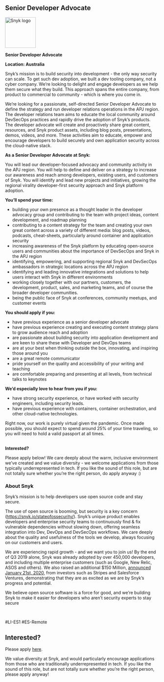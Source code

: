 Senior Developer Advocate 
---

<img src="https://res.cloudinary.com/snyk/image/upload/v1537345894/press-kit/brand/logo-black.png" width="100" alt="Snyk logo" />

<p><strong>Senior Developer Advocate&nbsp;</strong></p>
<p><strong>Location: Australia</strong></p>
<p><span style="font-weight: 400;">Snyk’s mission is to build security into development - the only way security can scale. To get such dev adoption, we built a dev tooling company, not a cyber company. We’re looking to delight and engage developers as we help them secure what they build. This approach spans the entire company, from product to commercial to community - which is where you come in.</span></p>
<p><span style="font-weight: 400;">We’re looking for a passionate</span><span style="font-weight: 400;">, self-directed Senior Developer Advocate to define the strategy and run developer relations operations in the APJ region. The developer relations team aims to educate the local community around DevSecOps practices and rapidly drive the adoption of Snyk’s products. The developer advocate will create and proactively share great content, resources, and Snyk product assets, including blog posts, presentations, demos, videos, and more. These activities aim to educate, empower and encourage developers to build securely and own application security across the cloud-native stack</span><span style="font-weight: 400;">.</span></p>
<p><strong>As a Senior Developer Advocate at Snyk:</strong></p>
<p><span style="font-weight: 400;">You will lead our developer-focused advocacy and community activity in the APJ region. You will help to define and deliver on a strategy to increase our awareness and reach among developers, existing users, and customers of Snyk. You will identify and lead new projects and initiatives, growing the regional virality developer-first security approach and Snyk platform adoption.&nbsp;</span></p>
<p><strong>You’ll spend your time:</strong></p>
<ul>
<li style="font-weight: 400;"><span style="font-weight: 400;">building your own presence as a thought leader in the developer advocacy group and contributing to the team with project ideas, content development, and roadmap planning</span></li>
<li style="font-weight: 400;"><span style="font-weight: 400;">contributing to a content strategy for the team and creating your own great content across a variety of different media: blog posts, videos, podcasts, cheat-sheets, particularly around container and application security</span></li>
<li style="font-weight: 400;"><span style="font-weight: 400;">increasing awareness of the Snyk platform by educating open-source users and communities about the importance of DevSecOps and Snyk in the APJ region</span></li>
<li style="font-weight: 400;"><span style="font-weight: 400;">identifying, empowering, and supporting regional Snyk and DevSecOps ambassadors in strategic locations across the APJ region&nbsp;</span></li>
<li style="font-weight: 400;"><span style="font-weight: 400;">identifying and leading innovative integrations and solutions to help users interact with Snyk in different environments</span></li>
<li style="font-weight: 400;"><span style="font-weight: 400;">working closely together with our partners, customers, the development, product, sales, and marketing teams, and of course the broader developer communities.</span></li>
<li style="font-weight: 400;"><span style="font-weight: 400;">being the public face of Snyk at conferences, community meetups, and customer events</span></li>
</ul>
<p><strong>You should apply if you:</strong></p>
<ul>
<li style="font-weight: 400;"><span style="font-weight: 400;">have previous experience as a senior developer advocate</span></li>
<li style="font-weight: 400;"><span style="font-weight: 400;">have previous experience creating and executing content strategy plans to grow audience reach and adoption</span></li>
<li style="font-weight: 400;"><span style="font-weight: 400;">are passionate about building security into application development and are keen to share these with Developer and DevOps teams</span></li>
<li style="font-weight: 400;"><span style="font-weight: 400;">are at your best when thinking outside the box, innovating, and inspiring those around you</span></li>
<li style="font-weight: 400;"><span style="font-weight: 400;">are a great remote communicator</span></li>
<li style="font-weight: 400;"><span style="font-weight: 400;">pride yourself on the quality and accessibility of your writing and teaching</span></li>
<li style="font-weight: 400;"><span style="font-weight: 400;">are comfortable preparing and presenting at all levels, from technical talks to keynotes</span></li>
</ul>
<p><strong>We’d especially love to hear from you if you:</strong></p>
<ul>
<li style="font-weight: 400;"><span style="font-weight: 400;">have strong security experience, or have worked with security engineers, including security leads.</span></li>
<li style="font-weight: 400;"><span style="font-weight: 400;">have previous experience with containers, container orchestration, and other cloud-native technologies.&nbsp;</span></li>
</ul>
<p><span style="font-weight: 400;">Right now, our work is purely virtual given the pandemic. Once made possible, you should expect to spend around 25% of your time traveling, so you will need to hold a valid passport at all times.</span></p>
<p><strong><br>Interested?</strong></p>
<p><span style="font-weight: 400;">Please apply below! We care deeply about the warm, inclusive environment we’ve created and we value diversity - we welcome applications from those typically underrepresented in tech. If you like the sound of this role, but are not totally sure whether you’re the right person, do apply anyway :)</span></p>
<h3><strong>About Snyk</strong></h3>
<p><span style="font-weight: 400;">Snyk’s mission is to help developers use open source code and stay secure.&nbsp;</span></p>
<p><span style="font-weight: 400;">The use of open source is booming, but security is a key concern (</span><a href="https://snyk.io/stateofossecurity/"><span style="font-weight: 400;">https://snyk.io/stateofossecurity/</span></a><span style="font-weight: 400;">). Snyk’s unique product enables developers and enterprise security teams to continuously find &amp; fix vulnerable dependencies without slowing down, offering seamless integration into Dev, DevOps and DevSecOps workflows. </span><span style="font-weight: 400;">We care deeply about the quality and usefulness of the tools we develop, always focusing on our customers and users.&nbsp;</span></p>
<p><span style="font-weight: 400;">We are experiencing rapid growth - and we want you to join us! By the end of Q3 2019 alone, Snyk was already adopted by over 450,000 developers, and including multiple enterprise customers (such as Google, New Relic, ASOS and others). </span><span style="font-weight: 400;">We also raised an additional $150 Million, </span><a href="https://en.globes.co.il/en/article-open-source-security-platform-snyk-raises-70m-1001300189"><span style="font-weight: 400;">a</span></a><a href="https://snyk.io/blog/snyk-closes-150m/"><span style="font-weight: 400;">nnounced </span></a><span style="font-weight: 400;"><a href="https://snyk.io/blog/snyk-closes-150m/">January 21st, 2020</a>, from investors such as Stripes and Salesforce Ventures, demonstrating that they are as excited as we are by Snyk’s progress and potential</span><span style="font-weight: 400;">.</span></p>
<p><span style="font-weight: 400;">We believe open source software is a force for good, and we’re building Snyk to make it easier for developers who aren’t security experts to stay secure</span></p>
<p>&nbsp;</p>
<p><span style="font-weight: 400;">#LI-ES1 #ES-Remote</span></p>

Interested?
---

Please apply [here](https://boards.greenhouse.io/snyk/jobs/5021082002#app).

We value diversity at Snyk, and would particularly encourage applications from those who are traditionally underrepresented in tech.
If you like the sound of this role, but are not totally sure whether you’re the right person, please apply anyway!
